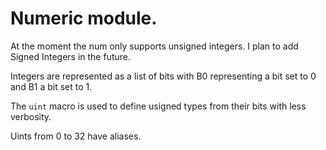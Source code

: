 # Numeric module.

At the moment the num only supports unsigned integers. I plan to add Signed Integers in the future.

Integers are represented as a list of bits with B0 representing a bit set to 0 and B1 a bit set to 1.

The `uint` macro is used to define usigned types from their bits with less verbosity. 

Uints from 0 to 32 have aliases.

